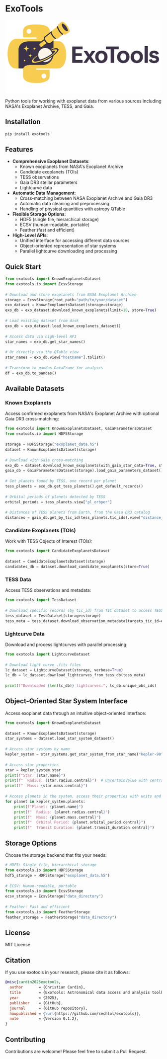 # ExoTools

<div style="text-align:center">
  <img src="img/exotools_horizontal.png" alt="exotools logo" width="500"/>
</div>



Python tools for working with exoplanet data from various sources including NASA's Exoplanet Archive, TESS, and Gaia.

## Installation

```bash
pip install exotools
```

## Features

- **Comprehensive Exoplanet Datasets**:
  - Known exoplanets from NASA's Exoplanet Archive
  - Candidate exoplanets (TOIs)
  - TESS observations
  - Gaia DR3 stellar parameters
  - Lightcurve data
- **Automatic Data Management**:
  - Cross-matching between NASA Exoplanet Archive and Gaia DR3
  - Automatic data cleaning and preprocessing
  - Handling of physical quantities with astropy QTable
- **Flexible Storage Options**:
  - HDF5 (single file, hierarchical storage)
  - ECSV (human-readable, portable)
  - Feather (fast and efficient)
- **High-Level APIs**:
  - Unified interface for accessing different data sources
  - Object-oriented representation of star systems
  - Parallel lightcurve downloading and processing

## Quick Start

```python
from exotools import KnownExoplanetsDataset
from exotools.io import EcsvStorage

# Download and store exoplanets from NASA Exoplanet Archive
storage = EcsvStorage(root_path="path/to/your/dataset")
exo_dataset = KnownExoplanetsDataset(storage=storage)
exo_db = exo_dataset.download_known_exoplanets(limit=10, store=True)

# Load existing dataset from disk
exo_db = exo_dataset.load_known_exoplanets_dataset()

# Access data via high-level API
star_names = exo_db.get_star_names()

# Or directly via the QTable view
star_names = exo_db.view["hostname"].tolist()

# Transform to pandas DataFrame for analysis
df = exo_db.to_pandas()
```

## Available Datasets

### Known Exoplanets

Access confirmed exoplanets from NASA's Exoplanet Archive with optional Gaia DR3 cross-matching:

```python
from exotools import KnownExoplanetsDataset, GaiaParametersDataset
from exotools.io import HDF5Storage

storage = HDF5Storage("exoplanet_data.h5")
dataset = KnownExoplanetsDataset(storage)

# Download with Gaia cross-matching
exo_db = dataset.download_known_exoplanets(with_gaia_star_data=True, store=True)
gaia_db = GaiaParametersDataset(storage).load_gaia_parameters_dataset()

# Get planets found by TESS, one record per planet
tess_planets = exo_db.get_tess_planets().get_default_records()

# Orbital periods of planets detected by TESS
orbital_periods = tess_planets.view["pl_orbper"]

# Distances of TESS planets from Earth, from the Gaia DR3 catalog
distances = gaia_db.get_by_tic_id(tess_planets.tic_ids).view["distance_gspphot"]
```

### Candidate Exoplanets (TOIs)

Work with TESS Objects of Interest (TOIs):

```python
from exotools import CandidateExoplanetsDataset

dataset = CandidateExoplanetsDataset(storage)
candidates_db = dataset.download_candidate_exoplanets(store=True)
```

### TESS Data

Access TESS observations and metadata:

```python
from exotools import TessDataset

# Download specific records (by tic_id) from TIC dataset to access TESS data products
tess_dataset = TessDataset(storage=storage)
tess_meta = tess_dataset.download_observation_metadata(targets_tic_id=exo_db.unique_ids)

```

### Lightcurve Data

Download and process lightcurves with parallel processing:

```python
from exotools import LightcurveDataset

# Download light curve .fits files
lc_dataset = LightcurveDataset(storage, verbose=True)
lc_db = lc_dataset.download_lightcurves_from_tess_db(tess_meta)

print(f"Downloaded {len(lc_db)} lightcurves:", lc_db.unique_obs_ids)

```

## Object-Oriented Star System Interface

Access exoplanet data through an intuitive object-oriented interface:

```python
from exotools import KnownExoplanetsDataset

dataset = KnownExoplanetsDataset(storage)
star_systems = dataset.load_star_system_dataset()

# Access star systems by name
kepler_system = star_systems.get_star_system_from_star_name("Kepler-90")

# Access star properties
star = kepler_system.star
print(f"Star: {star.name}")
print(f"  Radius: {star.radius.central}")  # UncertainValue with central, lower, upper
print(f"  Mass: {star.mass.central}")

# Access planets in the system, access their properties with units and confidence intervals
for planet in kepler_system.planets:
    print(f"Planet: {planet.name}")
    print(f"  Radius: {planet.radius.central}")
    print(f"  Mass: {planet.mass.central}")
    print(f"  Orbital Period: {planet.orbital_period.central}")
    print(f"  Transit Duration: {planet.transit_duration.central}")
```

## Storage Options

Choose the storage backend that fits your needs:

```python
# HDF5: Single file, hierarchical storage
from exotools.io import HDF5Storage
hdf5_storage = HDF5Storage("exoplanet_data.h5")

# ECSV: Human-readable, portable
from exotools.io import EcsvStorage
ecsv_storage = EcsvStorage("data_directory")

# Feather: Fast and efficient
from exotools.io import FeatherStorage
feather_storage = FeatherStorage("data_directory")
```

## License

MIT License

## Citation

If you use exotools in your research, please cite it as follows:

```bibtex
@misc{cardin2025exotools,
  author       = {Christian Cardin},
  title        = {ExoTools: Astronomical data access and analysis toolkit},
  year         = {2025},
  publisher    = {GitHub},
  journal      = {GitHub repository},
  howpublished = {\url{https://github.com/sechlol/exotools}},
  note         = {Version 0.1.2},
}
```

## Contributing

Contributions are welcome! Please feel free to submit a Pull Request.
